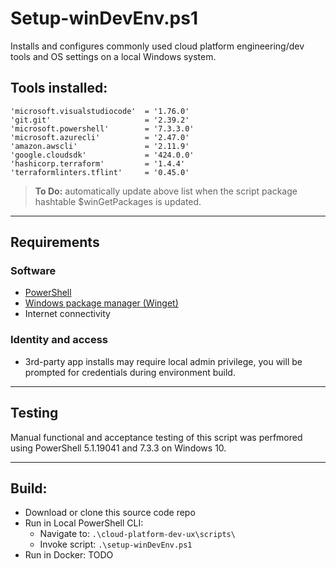 # Setup-winDevEnv.ps1

Installs and configures commonly used cloud platform engineering/dev tools and OS settings on a local Windows system. 

## Tools installed:

    'microsoft.visualstudiocode'  = '1.76.0'
    'git.git'                     = '2.39.2'
    'microsoft.powershell'        = '7.3.3.0'
    'microsoft.azurecli'          = '2.47.0'
    'amazon.awscli'               = '2.11.9'
    'google.cloudsdk'             = '424.0.0'
    'hashicorp.terraform'         = '1.4.4'
    'terraformlinters.tflint'     = '0.45.0'

> **To Do:** automatically update above list when the script package hashtable $winGetPackages is updated. 

---

## Requirements

### Software

* [PowerShell](https://learn.microsoft.com/en-us/powershell/)
* [Windows package manager (Winget)](https://learn.microsoft.com/en-us/windows/package-manager/)
* Internet connectivity

### Identity and access

* 3rd-party app installs may require local admin privilege, you will be prompted for credentials during environment build.

---

## Testing

Manual functional and acceptance testing of this script was perfmored using PowerShell 5.1.19041 and 7.3.3 on Windows 10.

---

## Build:
* Download or clone this source code repo
* Run in Local PowerShell CLI:
  * Navigate to: `.\cloud-platform-dev-ux\scripts\`
  * Invoke script: `.\setup-winDevEnv.ps1`
* Run in Docker: TODO